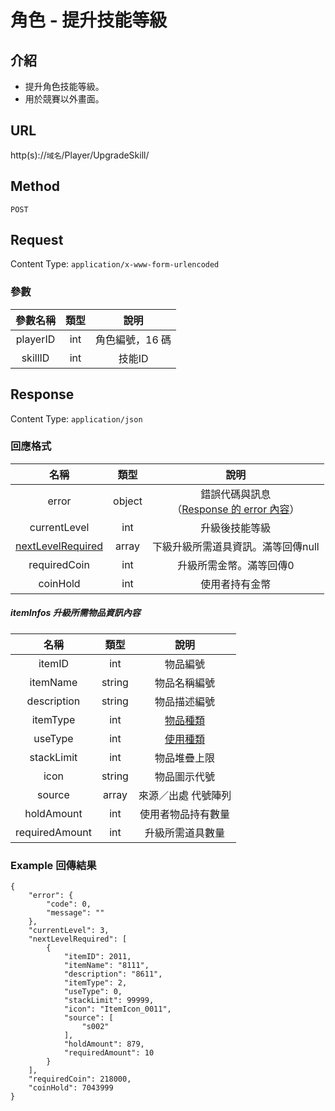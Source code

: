 # 角色 - 提升技能等級

## 介紹

- 提升角色技能等級。
- 用於競賽以外畫面。

## URL

http(s)://`域名`/Player/UpgradeSkill/

## Method

`POST`

## Request

Content Type: `application/x-www-form-urlencoded`

### 參數

| 參數名稱 | 類型 | 說明 |
|:-:|:-:|:-:|
| playerID | int | 角色編號，16 碼 |
| skillID | int | 技能ID |

## Response

Content Type: `application/json`

### 回應格式

| 名稱 | 類型 | 說明 |
|:-:|:-:|:-:|
| error | object | 錯誤代碼與訊息<br>（[Response 的 error 內容](../response.md#error)） |
| currentLevel | int | 升級後技能等級 |
| [nextLevelRequired](#nextLevelRequired) | array | 下級升級所需道具資訊。滿等回傳null |
| requiredCoin | int | 升級所需金幣。滿等回傳0 |
| coinHold | int | 使用者持有金幣 |

##### <span id="nextLevelRequired">itemInfos 升級所需物品資訊內容</span>

| 名稱 | 類型 | 說明 |
|:-:|:-:|:-:|
| itemID | int | 物品編號 |
| itemName | string | 物品名稱編號 |
| description | string | 物品描述編號 |
| itemType | int | [物品種類](../codes/item.md#itemType) |
| useType | int | [使用種類](../codes/item.md#useType) |
| stackLimit | int | 物品堆疊上限 |
| icon | string | 物品圖示代號 |
| source | array | 來源／出處 代號陣列 |
| holdAmount | int | 使用者物品持有數量 |
| requiredAmount | int | 升級所需道具數量 |


### Example 回傳結果
    {
        "error": {
            "code": 0,
            "message": ""
        },
        "currentLevel": 3,
        "nextLevelRequired": [
            {
                "itemID": 2011,
                "itemName": "8111",
                "description": "8611",
                "itemType": 2,
                "useType": 0,
                "stackLimit": 99999,
                "icon": "ItemIcon_0011",
                "source": [
                    "s002"
                ],
                "holdAmount": 879,
                "requiredAmount": 10
            }
        ],
        "requiredCoin": 218000,
        "coinHold": 7043999
    }